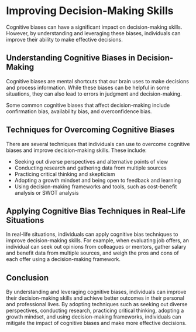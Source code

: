 Improving Decision-Making Skills
========================================================================

Cognitive biases can have a significant impact on decision-making skills. However, by understanding and leveraging these biases, individuals can improve their ability to make effective decisions.

Understanding Cognitive Biases in Decision-Making
-------------------------------------------------

Cognitive biases are mental shortcuts that our brain uses to make decisions and process information. While these biases can be helpful in some situations, they can also lead to errors in judgment and decision-making.

Some common cognitive biases that affect decision-making include confirmation bias, availability bias, and overconfidence bias.

Techniques for Overcoming Cognitive Biases
------------------------------------------

There are several techniques that individuals can use to overcome cognitive biases and improve decision-making skills. These include:

* Seeking out diverse perspectives and alternative points of view
* Conducting research and gathering data from multiple sources
* Practicing critical thinking and skepticism
* Adopting a growth mindset and being open to feedback and learning
* Using decision-making frameworks and tools, such as cost-benefit analysis or SWOT analysis

Applying Cognitive Bias Techniques in Real-Life Situations
----------------------------------------------------------

In real-life situations, individuals can apply cognitive bias techniques to improve decision-making skills. For example, when evaluating job offers, an individual can seek out opinions from colleagues or mentors, gather salary and benefit data from multiple sources, and weigh the pros and cons of each offer using a decision-making framework.

Conclusion
----------

By understanding and leveraging cognitive biases, individuals can improve their decision-making skills and achieve better outcomes in their personal and professional lives. By adopting techniques such as seeking out diverse perspectives, conducting research, practicing critical thinking, adopting a growth mindset, and using decision-making frameworks, individuals can mitigate the impact of cognitive biases and make more effective decisions.

